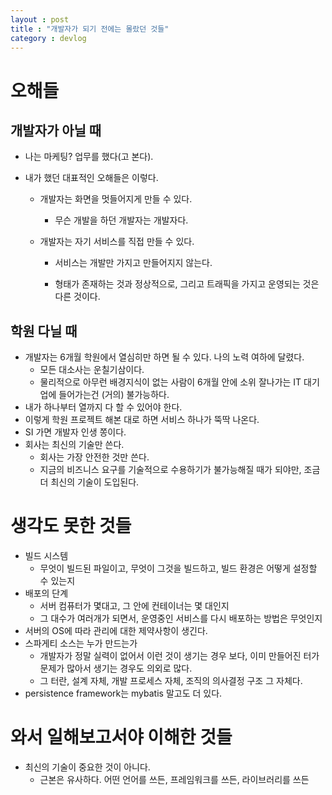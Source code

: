 ```yaml
---
layout : post
title : "개발자가 되기 전에는 몰랐던 것들"
category : devlog
---
```






# 오해들

## 개발자가 아닐 때

- 나는 마케팅? 업무를 했다(고 본다).

- 내가 했던 대표적인 오해들은 이렇다.

  - 개발자는 화면을 멋들어지게 만들 수 있다.

    - 무슨 개발을 하던 개발자는 개발자다.

  - 개발자는 자기 서비스를 직접 만들 수 있다.

    - 서비스는 개발만 가지고 만들어지지 않는다.

    - 형태가 존재하는 것과 정상적으로, 그리고 트래픽을 가지고 운영되는 것은 다른 것이다.

      

## 학원 다닐 때

- 개발자는 6개월 학원에서 열심히만 하면 될 수 있다. 나의 노력 여하에 달렸다.
  - 모든 대소사는 운칠기삼이다.
  - 물리적으로 아무런 배경지식이 없는 사람이 6개월 안에 소위 잘나가는 IT 대기업에 들어가는건 (거의) 불가능하다.
- 내가 하나부터 열까지 다 할 수 있어야 한다.
- 이렇게 학원 프로젝트 해본 대로 하면 서비스 하나가 뚝딱 나온다.
- SI 가면 개발자 인생 쫑이다.
- 회사는 최신의 기술만 쓴다.
  - 회사는 가장 안전한 것만 쓴다.
  - 지금의 비즈니스 요구를 기술적으로 수용하기가 불가능해질 때가 되야만, 조금 더 최신의 기술이 도입된다.



# 생각도 못한 것들

- 빌드 시스템
  - 무엇이 빌드된 파일이고, 무엇이 그것을 빌드하고, 빌드 환경은 어떻게 설정할 수 있는지
- 배포의 단계
  - 서버 컴퓨터가 몇대고, 그 안에 컨테이너는 몇 대인지
  - 그 대수가 여러개가 되면서, 운영중인 서비스를 다시 배포하는 방법은 무엇인지
- 서버의 OS에 따라 관리에 대한 제약사항이 생긴다.
- 스파게티 소스는 누가 만드는가
  - 개발자가 정말 실력이 없어서 이런 것이 생기는 경우 보다, 이미 만들어진 터가 문제가 많아서 생기는 경우도 의외로 많다.
  - 그 터란, 설계 자체, 개발 프로세스 자체, 조직의 의사결정 구조 그 자체다.
- persistence framework는 mybatis 말고도 더 있다.



# 와서 일해보고서야 이해한 것들

- 최신의 기술이 중요한 것이 아니다.
  - 근본은 유사하다. 어떤 언어를 쓰든, 프레임워크를 쓰든, 라이브러리를 쓰든